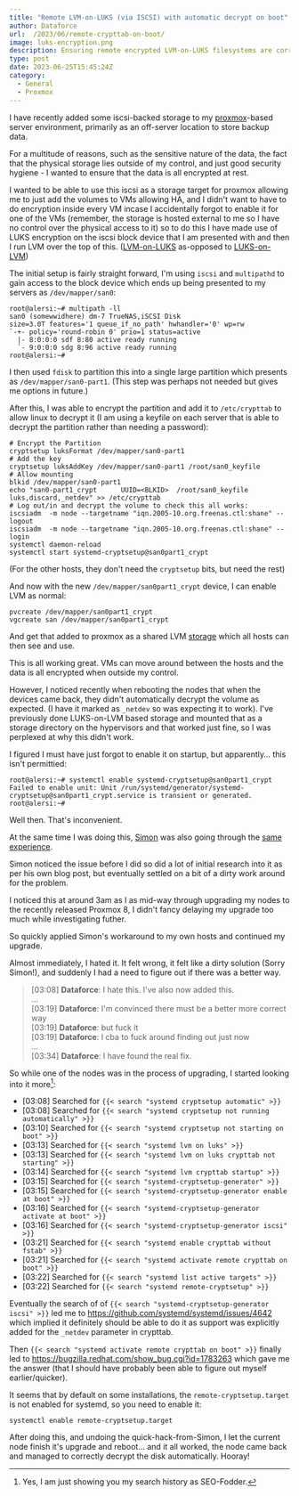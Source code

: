 ```yaml
---
title: "Remote LVM-on-LUKS (via ISCSI) with automatic decrypt on boot"
author: Dataforce
url:  /2023/06/remote-crypttab-on-boot/
image: luks-encryption.png
description: Ensuring remote encrypted LVM-on-LUKS filesystems are correctly enabled at boot time
type: post
date: 2023-06-25T15:45:24Z
category:
  - General
  - Proxmox
---
```


I have recently added some iscsi-backed storage to my [proxmox](https://www.proxmox.com/en/)-based server environment, primarily as an off-server location to store backup data.

For a multitude of reasons, such as the sensitive nature of the data, the fact that the physical storage lies outside of my control, and just good security hygiene - I wanted to ensure that the data is all encrypted at rest.

I wanted to be able to use this iscsi as a storage target for proxmox allowing me to just add the volumes to VMs allowing HA, and I didn't want to have to do encryption inside every VM incase I accidentally forgot to enable it for one of the VMs (remember, the storage is hosted external to me so I have no control over the physical access to it) so to do this I have made use of LUKS encryption on the iscsi block device that I am presented with and then I run LVM over the top of this. ([LVM-on-LUKS](https://wiki.archlinux.org/title/dm-crypt/Encrypting_an_entire_system#LVM_on_LUKS) as-opposed to [LUKS-on-LVM](https://wiki.archlinux.org/title/dm-crypt/Encrypting_an_entire_system#LUKS_on_LVM))

<!--more-->

The initial setup is fairly straight forward, I'm using `iscsi` and `multipathd` to gain access to the block device which ends up being presented to my servers as `/dev/mapper/san0`:

```shell
root@alersi:~# multipath -ll
san0 (somewwidhere) dm-7 TrueNAS,iSCSI Disk
size=3.0T features='1 queue_if_no_path' hwhandler='0' wp=rw
`-+- policy='round-robin 0' prio=1 status=active
  |- 8:0:0:0 sdf 8:80 active ready running
  `- 9:0:0:0 sdg 8:96 active ready running
root@alersi:~#
```

I then used `fdisk` to partition this into a single large partition which presents as `/dev/mapper/san0-part1`. (This step was perhaps not needed but gives me options in future.)

After this, I was able to encrypt the partition and add it to `/etc/crypttab` to allow linux to decrypt it (I am using a keyfile on each server that is able to decrypt the partition rather than needing a password):

```shell
# Encrypt the Partition
cryptsetup luksFormat /dev/mapper/san0-part1
# Add the key
cryptsetup luksAddKey /dev/mapper/san0-part1 /root/san0_keyfile
# Allow mounting
blkid /dev/mapper/san0-part1
echo "san0-part1_crypt      UUID=<BLKID>  /root/san0_keyfile  luks,discard,_netdev" >> /etc/crypttab
# Log out/in and decrypt the volume to check this all works:
iscsiadm  -m node --targetname "iqn.2005-10.org.freenas.ctl:shane" --logout
iscsiadm  -m node --targetname "iqn.2005-10.org.freenas.ctl:shane" --login
systemctl daemon-reload
systemctl start systemd-cryptsetup@san0part1_crypt
```
(For the other hosts, they don't need the `cryptsetup` bits, but need the rest)

And now with the new `/dev/mapper/san0part1_crypt` device, I can enable LVM as normal:
```shell
pvcreate /dev/mapper/san0part1_crypt
vgcreate san /dev/mapper/san0part1_crypt
```

And get that added to proxmox as a shared LVM [storage](https://pve.proxmox.com/wiki/Storage) which all hosts can then see and use.

This is all working great. VMs can move around between the hosts and the data is all encrypted when outside my control.


However, I noticed recently when rebooting the nodes that when the devices came back, they didn't automatically decrypt the volume as expected. (I have it marked as `_netdev` so was expecting it to work). I've previously done LUKS-on-LVM based storage and mounted that as a storage directory on the hypervisors and that worked just fine, so I was perplexed at why this didn't work.

I figured I must have just forgot to enable it on startup, but apparently... this isn't permittied:
```shell
root@alersi:~# systemctl enable systemd-cryptsetup@san0part1_crypt
Failed to enable unit: Unit /run/systemd/generator/systemd-cryptsetup@san0part1_crypt.service is transient or generated.
root@alersi:~#
```

Well then. That's inconvenient.

At the same time I was doing this, [Simon](https://www.simonmott.co.uk/) was also going through the [same experience](https://www.simonmott.co.uk/2023/06/auto-mount-luks-without-a-filesystem/).

Simon noticed the issue before I did so did a lot of initial research into it as per his own blog post, but eventually settled on a bit of a dirty work around for the problem.


I noticed this at around 3am as I as mid-way through upgrading my nodes to the recently released Proxmox 8, I didn't fancy delaying my upgrade too much while investigating futher.

So quickly applied Simon's workaround to my own hosts and continued my upgrade.

Almost immediately, I hated it. It felt wrong, it felt like a dirty solution (Sorry Simon!), and suddenly I had a need to figure out if there was a better way.

> [03:08] **Dataforce**: I hate this. I've also now added this.<br>
> ...<br>
> [03:19] **Dataforce**: I'm convinced there must be a better more correct way<br>
> [03:19] **Dataforce**: but fuck it<br>
> [03:19] **Dataforce**: I cba to fuck around finding out just now<br>
> ...<br>
> [03:34] **Dataforce**: I have found the real fix.<br>

So while one of the nodes was in the process of upgrading, I started looking into it more[^1]:

- [03:08] Searched for `{{< search "systemd cryptsetup automatic" >}}`
- [03:08] Searched for `{{< search "systemd cryptsetup not running automatically" >}}`
- [03:10] Searched for `{{< search "systemd cryptsetup not starting on boot" >}}`
- [03:13] Searched for `{{< search "systemd lvm on luks" >}}`
- [03:13] Searched for `{{< search "systemd lvm on luks crypttab not starting" >}}`
- [03:14] Searched for `{{< search "systemd lvm crypttab startup" >}}`
- [03:15] Searched for `{{< search "systemd-cryptsetup-generator" >}}`
- [03:15] Searched for `{{< search "systemd-cryptsetup-generator enable at boot" >}}`
- [03:16] Searched for `{{< search "systemd-cryptsetup-generator activate at boot" >}}`
- [03:16] Searched for `{{< search "systemd-cryptsetup-generator iscsi" >}}`
- [03:21] Searched for `{{< search "systemd enable crypttab without fstab" >}}`
- [03:21] Searched for `{{< search "systemd activate remote crypttab on boot" >}}`
- [03:22] Searched for `{{< search "systemd list active targets" >}}`
- [03:22] Searched for `{{< search "systemd remote-cryptsetup" >}}`

Eventually the search of of `{{< search "systemd-cryptsetup-generator iscsi" >}}` led me to https://github.com/systemd/systemd/issues/4642 which implied it definitely should be able to do it as support was explicitly added for the `_netdev` parameter in crypttab.

Then `{{< search "systemd activate remote crypttab on boot" >}}` finally led to https://bugzilla.redhat.com/show_bug.cgi?id=1783263 which gave me the answer (that I should have probably been able to figure out myself earlier/quicker).

It seems that by default on some installations, the `remote-cryptsetup.target` is not enabled for systemd, so you need to enable it:

```shell
systemctl enable remote-cryptsetup.target
```

After doing this, and undoing the quick-hack-from-Simon, I let the current node finish it's upgrade and reboot... and it all worked, the node came back and managed to correctly decrypt the disk automatically. Hooray!

[^1]: Yes, I am just showing you my search history as SEO-Fodder.